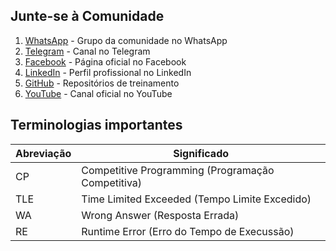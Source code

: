 ## Junte-se à Comunidade
1. [WhatsApp](https://chat.whatsapp.com/Dlr8483llslCeqYZUgx30J) - Grupo da comunidade no WhatsApp
2. [Telegram](https://t.me/+rN4SZheQgiw2Yjk0) - Canal no Telegram
3. [Facebook](https://www.facebook.com/AngolaCPC) - Página oficial no Facebook
4. [LinkedIn](https://www.linkedin.com/company/aocpc-community) - Perfil profissional no LinkedIn
5. [GitHub](https://github.com/AOCP-Community/AOCPC_TRAINING_CAMP_2024) - Repositórios de treinamento
6. [YouTube](https://www.youtube.com/@aocpc_community) - Canal oficial no YouTube

## Terminologias importantes

| Abreviação | Significado                                       |
|------------|---------------------------------------------------|
| CP         | Competitive Programming (Programação Competitiva) |
| TLE        | Time Limited Exceeded (Tempo Limite Excedido)     |
| WA         | Wrong Answer (Resposta Errada)                    |
| RE         | Runtime Error (Erro do Tempo de Execussão)        |